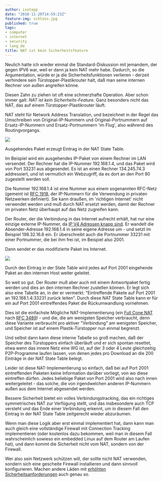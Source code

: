 ```yaml
---
author: isotopp
date: "2010-11-28T14:59:23Z"
feature-img: schloss.jpg
published: true
tags:
- computer
- internet
- security
- lang_de
title: NAT ist kein Sicherheitsfeature
---
```

Neulich hatte ich wieder einmal die Standard-Diskussion mit jemandem, der
gegen IPV6 war, weil er dann ja kein NAT mehr habe. Dadurch, so die
Argumentation, würde er ja die Sicherheitsfunktionen verlieren - derzeit
verhindere sein Türstopper-Plastikrouter halt, daß man seine internen
Rechner von außen angreifen könne.

Diesen Zahn zu ziehen ist oft eine schmerzhafte Operation. Aber schon immer
galt: _NAT ist kein Sicherheits-Feature._ Ganz besonders nicht das NAT, das
auf einem Türstopper-Plastikrouter läuft.

NAT steht für Network Address Translation, und bezeichnet in der Regel das
Umschreiben von Original-IP-Nummern und Original-Portnummern auf
Ersatz-IP-Nummern und Ersatz-Portnummern 'im Flug', also während des
Routingvorgangs.

![](https://blog.koehntopp.info/uploads/network-nat-out.png)

Ausgehendes Paket erzeugt Eintrag in der NAT State Table.

Im Beispiel wird ein ausgehendes IP-Paket von einem Rechner im LAN
versendet. Der Rechner hat die IP-Nummer 192.168.1.4, und das Paket wird von
Port 33231 aus abgesendet. Es ist an einen Rechner 134.245.74.3 addressiert,
und ist vermutlich ein Webzugriff, da es dort an den Port 80 zugestellt
werden soll.

Die Nummer 192.168.1.4 ist eine Nummer aus einem sogenannten RFC-Netz
(gemeint ist [RFC 1918](http://tools.ietf.org/html/rfc1918), der IP-Nummern
für die Verwendung in privaten Netzwerken definiert). Sie kann draußen, im
'richtigen Internet' nicht verwendet werden und muß durch NAT ersetzt
werden, damit der Rechner im privaten Netz überhaupt auf das Netz zugreifen
kann.

Der Router, der die Verbindung in das Internet aufrecht erhält, hat nur eine
einzige externe IP-Nummer, da
[IP V4 Adressen knapp sind](http://www.potaroo.net/tools/ipv4/index.html).
Er wandelt die Absender-Adresse 192.168.1.4 in seine eigene Adresse um - und
setzt im Beispiel 198.32.16.8 ein. Er überschreibt auch die Portnummer 33231
mit einer Portnummer, die bei ihm frei ist, im Beispiel also 2001.

Dann sendet er das modifizierte Paket ins Internet.

![](https://blog.koehntopp.info/uploads/network-nat-in.png)

Durch den Eintrag in der State Table wird jedes auf Port 2001 eingehende
Paket an den internen Host weiter geleitet.

So weit so gut. Der Router muß aber auch mit einem Antwortpaket fertig
werden und dies an den internen Rechner zustellen können. Er legt sich also
eine Tabelle an, in der er vermerkt: "Eintreffende Pakete auf Port 2001 an
192.168.1.4:33231 zurück leiten". Durch diese NAT State Table kann er für
ein auf Port 2001 eintreffendes Paket die Rückumwandlung vornehmen.

Dies ist die einfachste Mögliche NAT-Implementierung (ein
[Full Cone NAT](http://en.wikipedia.org/wiki/Network_address_translation#Types_of_NAT) nach
[RFC 3489](http://tools.ietf.org/html/rfc3489)) - und die, die am wenigsten
Speicher verbraucht, denn diese Variante verbraucht pro aktiver "Verbindung"
am wenigsten Speicher, und Speicher ist auf einem Plastik-Türstopper nun
einmal begrenzt.

Und selbst dann kann diese interne Tabelle so groß machen, daß der Speicher
des Türstoppers einfach überläuft und er sich spontan resettet, etwa wenn
das innere Netz eine WG ist, auf der 3 oder 4 Leute gleichzeitig
P2P-Programme laufen lassen, von denen jedes pro Download an die 200
Einträge in der NAT State Table belegt.

Leider ist diese NAT-Implementierung so einfach, daß bei auf Port 2001
eintreffenden Paketen keine Information darüber vorliegt, von wo diese
eintreffen dürfen. Jedes beliebige Paket von Port 2001 wird also nach innen
weitergeleitet - das solche, die von irgendwelchen anderen IP-Nummern außen
aus dem Internet abgesendet werden.

Bessere Sicherheit bietet ein volles Verbindungstracking, das ein richtiges
symmetrisches NAT zur Verfügung stellt, und das insbesondere auch TCP
versteht und das Ende einer Verbindung erkennt, um in diesem Fall den
Eintrag in der NAT State Table zeitgerecht wieder abzuräumen.

Wenn man diese Logik aber erst einmal implementiert hat, dann kann man auch
gleich eine vollständige Firewall mit Connection Tracking implementieren
(oder kostenlos dazu bekommen, weil man in diesem Fall wahrscheinlich
sowieso ein embedded Linux auf dem Router am Laufen hat), und dann kommt die
Sicherheit nicht vom NAT, sondern von der Firewall.

Wer also sein Netzwerk schützen will, der sollte nicht NAT verwenden,
sondern sich eine gescheite Firewall installieren und dann sinnvoll
konfigurieren. Machen andere Läden mit
[erhöhten Sicherheitsanforderungen](http://www.heise.de/newsticker/meldung/Bundeswehr-verzichtet-auf-NAT-1138736.html)
auch genau so.
